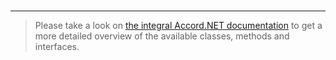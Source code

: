 <br />

---


> Please take a look on [the integral Accord.NET documentation](http://accord.googlecode.com/svn/docs/Index.html) to get a more detailed overview of the available classes, methods and interfaces.
